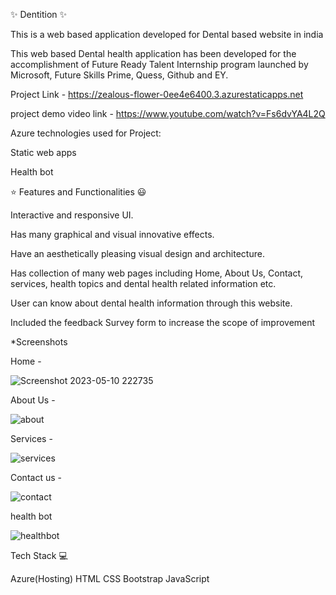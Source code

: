 ✨ Dentition ✨

This is a web based application developed for Dental based website in india

This web based Dental health application has been developed for the accomplishment of Future Ready Talent Internship program launched by Microsoft, Future Skills Prime, Quess, Github and EY.

Project Link - https://zealous-flower-0ee4e6400.3.azurestaticapps.net 

project demo video link - https://www.youtube.com/watch?v=Fs6dvYA4L2Q

Azure technologies used for Project:

Static web apps

Health bot

⭐ Features and Functionalities 😃

Interactive and responsive UI.

Has many graphical and visual innovative effects.

Have an aesthetically pleasing visual design and architecture.

Has collection of many web pages including Home, About Us, Contact, services, health topics and dental health related information etc.

User can know about dental health information through this website.

Included the feedback Survey form to increase the scope of improvement


*Screenshots

Home -

![Screenshot 2023-05-10 222735](https://github.com/KishoreKanthS/FRT/assets/130402415/e85cd339-c69d-4022-ac73-9bd17119c88e)

About Us -

![about](https://github.com/KishoreKanthS/FRT/assets/130402415/c0e3b664-287a-445e-9262-53646c767666)

Services -

![services](https://github.com/KishoreKanthS/FRT/assets/130402415/c489841c-7140-4781-a535-bae5d95ca717)

Contact us -

![contact](https://github.com/KishoreKanthS/FRT/assets/130402415/f94edcb8-afb3-4181-9789-3e45b6a6c9b8)

health bot

![healthbot](https://github.com/KishoreKanthS/FRT/assets/130402415/fcaa11c2-1891-4734-ac26-08dbe93e69c0)

Tech Stack 💻

Azure(Hosting)
HTML
CSS
Bootstrap
JavaScript

